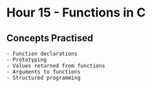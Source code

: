 # Hour 15 - Functions in C


## Concepts Practised 

    - Function declarations
    - Prototyping
    - Values returned from functions
    - Arguments to functions
    - Structured programming